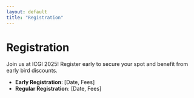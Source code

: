 ```yaml
---
layout: default
title: "Registration"
---
```


# Registration
Join us at ICGI 2025! Register early to secure your spot and benefit from early bird discounts.
- **Early Registration**: [Date, Fees]
- **Regular Registration**: [Date, Fees]
